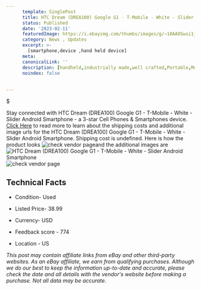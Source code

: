 ```yaml
---
      template: SinglePost
      title: HTC Dream (DREA100) Google G1 - T-Mobile - White - Slider Android Smartphone
      status: Published
      date: '2023-02-11'
      featuredImage: https://i.ebayimg.com/thumbs/images/g/~10AAOSwsi1j5u07/s-l225.jpg
      category: News , Updates
      excerpt: >-
        [smartphone,device ,hand held device]
      meta:
      canonicalLink: ''
      description: [handheld,industrially made,well crafted,Portable,Mobile,Compact,Convenient,Lightweight,Maneuverable,Man-portable,Miniature,Carriable,Hand-held,Light,Holdable,Transportable,Mobile device,Pocket-sized,On-the-go,Wireless,Cordless,Compact size,Convenient size, smartphone,device ,hand held device]
      noindex: false
      
        
---
```

$

Stay connected with HTC Dream (DREA100) Google G1 - T-Mobile - White - Slider Android Smartphone - a 3-star Cell Phones & Smartphones device. [Click Here](https://www.ebay.com/itm/175608953290?hash=item28e31bf9ca%3Ag%3A%7E10AAOSwsi1j5u07&mkevt=1&mkcid=1&mkrid=711-53200-19255-0&campid=%253CePNCampaignId%253E&customid=%253CreferenceId%253E&toolid=10049) to read more to learn about the shipping costs and additional image urls for the HTC Dream (DREA100) Google G1 - T-Mobile - White - Slider Android Smartphone. Shipping cost is undefined. Here is how the product looks ![check vendor page](https://i.ebayimg.com/thumbs/images/g/~10AAOSwsi1j5u07/s-l225.jpg)and the additional images are![HTC Dream (DREA100) Google G1 - T-Mobile - White - Slider Android Smartphone](https://i.ebayimg.com/images/g/~10AAOSwsi1j5u07/s-l1600.jpg)![check vendor page](https://origin-galleryplus.ebayimg.com/ws/web/175608953290_2_0_1/225x225.jpg,https://origin-galleryplus.ebayimg.com/ws/web/175608953290_3_0_1/225x225.jpg,https://origin-galleryplus.ebayimg.com/ws/web/175608953290_4_0_1/225x225.jpg,https://origin-galleryplus.ebayimg.com/ws/web/175608953290_5_0_1/225x225.jpg)



 ## Technical Facts 



     
      

 - Condition- Used 


      

 - Listed Price- 38.99 


      

 - Currency- USD 


      

 - Feedback score - 774 


      

 - Location - US 


      
      

 *_This post may contain affiliate links from eBay and other third-party websites. As an eBay affiliate, we earn from qualifying purchases. Although we do our best to keep the information up-to-date and accurate, please check the date and all details with the vendor's website before making a purchase. Not all data may be accurate._*






